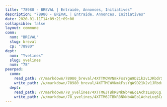 ```yaml
---
title: "78980 - BREVAL | Entraide, Annonces, Initiatives"
description: "78980 - BREVAL | Entraide, Annonces, Initiatives"
date: 2020-01-11T14:09:21+09:00
collapsible: false
layout: commune
comm:
  nom: "BREVAL"
  slug: breval
  cp: "78980"
dept:
  nom: "Yvelines"
  slug: yvelines
  num: "78"
peerpad:
  comm:
    read_path: /r/markdown/78980_breval/4XTTMCWVNmkFssYgW9D21k2v1JRbdrXkdHqGGGfFMhjDb3V9u
    write_path: /w/markdown/78980_breval/4XTTMCWVNmkFssYgW9D21k2v1JRbdrXkdHqGGGfFMhjDb3V9u-K3TgTnXuF9sTGogETgX8KD2VnyFBrPUJ6MvvqcYX3iakth4dUye3qwWs8BzeDJExWGakSdbHTDDMWoT3fNtHWgqiwqWkJ55Rf5HzNcKLEET8YSAvdsbJo7eikMwmS3eEcs3eVW75
  dept:
    read_path: /r/markdown/78_yvelines/4XTTM6JTBkR8NkNb4WEo1AchzLuq6Cg73ydg7w9pErcQZA13p
    write_path: /w/markdown/78_yvelines/4XTTM6JTBkR8NkNb4WEo1AchzLuq6Cg73ydg7w9pErcQZA13p-K3TgUBFRQCPZwoWqJkunXeSjdgbtU3xzUSsui8DBc3rCTw6mbo4gNvfQRdE99JD3AnVW7fzseq687LKfGWCfAPajih5ByiZ3SpFz1r449oWaDnM5BHKZTbYtf6pEhRvzWbcazhrS
---
```


